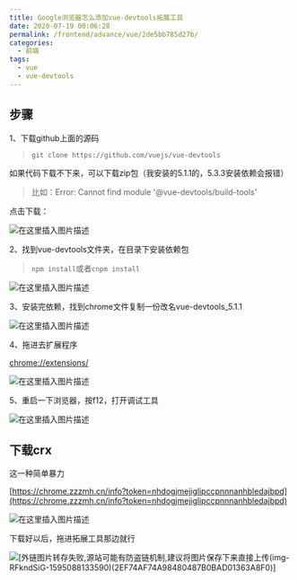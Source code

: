 ```yaml
---
title: Google浏览器怎么添加vue-devtools拓展工具
date: 2020-07-19 00:06:28
permalink: /frontend/advance/vue/2de5bb785d27b/
categories:
  - 前端
tags:
  - vue
  - vue-devtools
---
```


## 步骤

1、下载github上面的源码

> `git clone https://github.com/vuejs/vue-devtools`

如果代码下载不下来，可以下载zip包（我安装的5.1.1的，5.3.3安装依赖会报错）

> 比如：Error: Cannot find module '@vue-devtools/build-tools'

点击下载：

![在这里插入图片描述](https://imgconvert.csdnimg.cn/aHR0cHM6Ly9ub3RlLnlvdWRhby5jb20veXdzL3B1YmxpYy9yZXNvdXJjZS8zYjkzNzU2Y2M4ZDYyMjRhNTRjNDI1MWM3ZDI5YzQ1MS84QTE4QTQyQURGQUU0NTUwQjVDNzQ0MjY0RDQ5MTA2NA?x-oss-process=image/format,png)

2、找到vue-devtools文件夹，在目录下安装依赖包

> `npm install`或者`cnpm install`

![在这里插入图片描述](https://imgconvert.csdnimg.cn/aHR0cHM6Ly9ub3RlLnlvdWRhby5jb20veXdzL3B1YmxpYy9yZXNvdXJjZS8zYjkzNzU2Y2M4ZDYyMjRhNTRjNDI1MWM3ZDI5YzQ1MS8xNjlGQzBCRUNBMUM0ODNEQTUwRTZBQTBCMjFENUUxQw?x-oss-process=image/format,png)

3、安装完依赖，找到chrome文件复制一份改名vue-devtools_5.1.1

![在这里插入图片描述](https://imgconvert.csdnimg.cn/aHR0cHM6Ly9ub3RlLnlvdWRhby5jb20veXdzL3B1YmxpYy9yZXNvdXJjZS8zYjkzNzU2Y2M4ZDYyMjRhNTRjNDI1MWM3ZDI5YzQ1MS85NkIwRjNDQUQ0RUM0MkMxODAwNzk3QkFFNjFCOUFDQQ?x-oss-process=image/format,png)

4、拖进去扩展程序

[chrome://extensions/](chrome://extensions/)

![在这里插入图片描述](https://imgconvert.csdnimg.cn/aHR0cHM6Ly9ub3RlLnlvdWRhby5jb20veXdzL3B1YmxpYy9yZXNvdXJjZS8zYjkzNzU2Y2M4ZDYyMjRhNTRjNDI1MWM3ZDI5YzQ1MS81MTY5MkExNDI3NEQ0MzdFQjg3NzgxNTM4NTFFMzBDOA?x-oss-process=image/format,png)

5、重启一下浏览器，按f12，打开调试工具

![在这里插入图片描述](https://imgconvert.csdnimg.cn/aHR0cHM6Ly9ub3RlLnlvdWRhby5jb20veXdzL3B1YmxpYy9yZXNvdXJjZS8zYjkzNzU2Y2M4ZDYyMjRhNTRjNDI1MWM3ZDI5YzQ1MS8xNDc1RUNFNDM3QkI0M0IxQTM1OTQxNjI5M0VBOUM2MQ?x-oss-process=image/format,png)

## 下载crx

这一种简单暴力

[https://chrome.zzzmh.cn/info?token=nhdogjmejiglipccpnnnanhbledajbpd](https://chrome.zzzmh.cn/info?token=nhdogjmejiglipccpnnnanhbledajbpd)

![在这里插入图片描述](https://imgconvert.csdnimg.cn/aHR0cHM6Ly9ub3RlLnlvdWRhby5jb20veXdzL3B1YmxpYy9yZXNvdXJjZS8zYjkzNzU2Y2M4ZDYyMjRhNTRjNDI1MWM3ZDI5YzQ1MS84NUZEOTlFQzMwQTE0RDU4OTg4NzgxQzcyNTNFRDU0NA?x-oss-process=image/format,png)

下载好以后，拖进拓展工具那边就行

![\[外链图片转存失败,源站可能有防盗链机制,建议将图片保存下来直接上传(img-RFkndSiG-1595088133590)(2EF74AF74A98480487B0BAD01363A8F0)\]](https://imgconvert.csdnimg.cn/aHR0cHM6Ly9ub3RlLnlvdWRhby5jb20veXdzL3B1YmxpYy9yZXNvdXJjZS8zYjkzNzU2Y2M4ZDYyMjRhNTRjNDI1MWM3ZDI5YzQ1MS8yRUY3NEFGNzRBOTg0ODA0ODdCMEJBRDAxMzYzQThGMA?x-oss-process=image/format,png)
